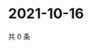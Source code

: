 # 2021-10-16

共 0 条

<!-- BEGIN WEIBO -->
<!-- 最后更新时间 Sat Oct 16 2021 17:10:27 GMT+0800 (China Standard Time) -->

<!-- END WEIBO -->

